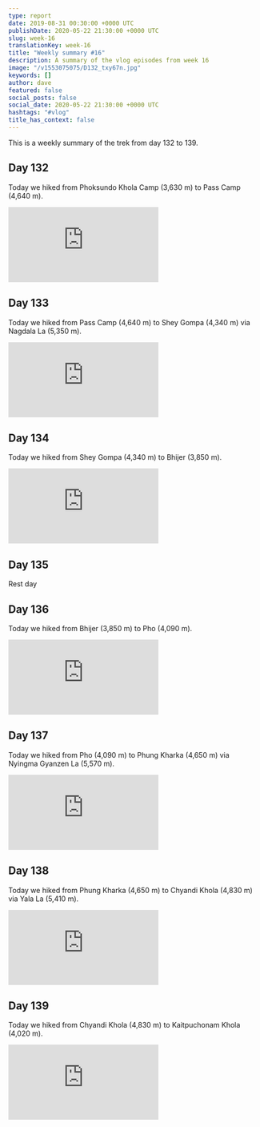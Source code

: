 ```yaml
---
type: report
date: 2019-08-31 00:30:00 +0000 UTC
publishDate: 2020-05-22 21:30:00 +0000 UTC
slug: week-16
translationKey: week-16
title: "Weekly summary #16"
description: A summary of the vlog episodes from week 16
image: "/v1553075075/D132_txy67n.jpg"
keywords: []
author: dave
featured: false
social_posts: false
social_date: 2020-05-22 21:30:00 +0000 UTC
hashtags: "#vlog"
title_has_context: false
---
```


This is a weekly summary of the trek from day 132 to 139.


## Day 132


Today we hiked from Phoksundo Khola Camp (3,630 m) to Pass Camp (4,640 m).

<iframe src="https://www.youtube.com/embed/ahWXUmYsX1Q" frameborder="0" allow="accelerometer; autoplay; encrypted-media; gyroscope; picture-in-picture" allowfullscreen></iframe>


## Day 133


Today we hiked from Pass Camp (4,640 m) to Shey Gompa (4,340 m) via Nagdala La (5,350 m).

<iframe src="https://www.youtube.com/embed/4O1Uivigybw" frameborder="0" allow="accelerometer; autoplay; encrypted-media; gyroscope; picture-in-picture" allowfullscreen></iframe>


## Day 134


Today we hiked from Shey Gompa (4,340 m) to Bhijer (3,850 m).

<iframe src="https://www.youtube.com/embed/yp6j2pzMhLQ" frameborder="0" allow="accelerometer; autoplay; encrypted-media; gyroscope; picture-in-picture" allowfullscreen></iframe>


## Day 135



Rest day



## Day 136


Today we hiked from Bhijer (3,850 m) to Pho (4,090 m).

<iframe src="https://www.youtube.com/embed/mT772ftT5kc" frameborder="0" allow="accelerometer; autoplay; encrypted-media; gyroscope; picture-in-picture" allowfullscreen></iframe>


## Day 137


Today we hiked from Pho (4,090 m) to Phung Kharka (4,650 m) via Nyingma Gyanzen La (5,570 m).

<iframe src="https://www.youtube.com/embed/6Y-K_zIcjws" frameborder="0" allow="accelerometer; autoplay; encrypted-media; gyroscope; picture-in-picture" allowfullscreen></iframe>


## Day 138


Today we hiked from Phung Kharka (4,650 m) to Chyandi Khola (4,830 m) via Yala La (5,410 m).

<iframe src="https://www.youtube.com/embed/MklEMxu65cc" frameborder="0" allow="accelerometer; autoplay; encrypted-media; gyroscope; picture-in-picture" allowfullscreen></iframe>


## Day 139


Today we hiked from Chyandi Khola (4,830 m) to Kaitpuchonam Khola (4,020 m).

<iframe src="https://www.youtube.com/embed/GISnGwKfT-Y" frameborder="0" allow="accelerometer; autoplay; encrypted-media; gyroscope; picture-in-picture" allowfullscreen></iframe>


